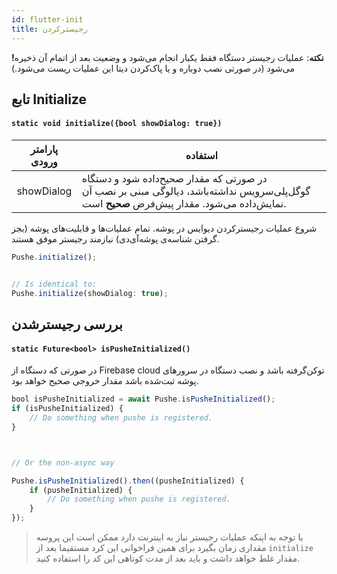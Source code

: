 ```yaml
---
id: flutter-init
title: رجیسترکردن
---
```


**!نکته**: عملیات رجیستر دستگاه فقط یکبار انجام می‌شود و وضعیت بعد از اتمام آن ذخیره می‌شود (در صورتی نصب دوباره و یا پاک‌کردن دیتا این عملیات ریست می‌شود.)

## تابع Initialize

<div dir='ltr'>

#### `static void initialize({bool showDialog: true})`

</div>


|پارامتر ورودی|استفاده|
|:--:|--|
|showDialog| در صورتی که مقدار صحیح‌داده شود و دستگاه گوگل‌پلی‌سرویس نداشته‌باشد، دیالوگی مبنی بر نصب آن نمایش‌داده می‌شود. مقدار پیش‌فرض **صحیح** است.|

شروع عملیات رجیسترکردن دیوایس در پوشه. تمام عملیات‌ها و قابلیت‌های پوشه (بجز گرفتن شناسه‌ی پوشه‌آی‌دی) نیازمند رجیستر موفق هستند. 


```js
Pushe.initialize();


// Is identical to:
Pushe.initialize(showDialog: true);
```
## بررسی رجیستر‌شدن


<div dir='ltr'>

#### `static Future<bool> isPusheInitialized()`

</div>

در صورتی که دستگاه از Firebase cloud توکن‌گرفته باشد و نصب دستگاه در سرور‌های پوشه ثبت‌شده باشد مقدار خروجی صحیح خواهد بود.

```js
bool isPusheInitialized = await Pushe.isPusheInitialized();
if (isPusheInitialized) {
    // Do something when pushe is registered.
}



// Or the non-async way

Pushe.isPusheInitialized().then((pusheInitialized) {
    if (pusheInitialized) {
        // Do something when pushe is registered.
    }
});
```

> با توجه به اینکه عملیات رجیستر نیاز به اینترنت دارد ممکن است این پروسه مقداری زمان بگیرد برای همین فراخوانی این کرد مستقیما بعد از `initialize` مقدار غلط خواهد داشت و باید بعد از مدت کوتاهی این کد را استفاده کنید.